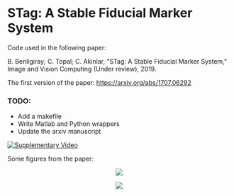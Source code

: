 # STag: A Stable Fiducial Marker System

Code used in the following paper:

B. Benligiray; C. Topal; C. Akinlar, "STag: A Stable Fiducial Marker System," Image and Vision Computing (Under review), 2019.

The first version of the paper: https://arxiv.org/abs/1707.06292

### TODO:
* Add a makefile
* Write Matlab and Python wrappers
* Update the arxiv manuscript

[![Supplementary Video](https://user-images.githubusercontent.com/19530665/57184379-6a250580-6ec3-11e9-8ab3-7e139966f13b.png)](https://www.youtube.com/watch?v=vnHI3GzLVrY) 

Some figures from the paper:

<p align="center">
  <img src="https://user-images.githubusercontent.com/19530665/57179654-c0c11e00-6e88-11e9-9ca5-0c0153b28c91.png"/>
</p>

<p align="center">
  <img src="https://user-images.githubusercontent.com/19530665/57179660-cae31c80-6e88-11e9-8f80-bf8e24e59957.png"/>
</p>
